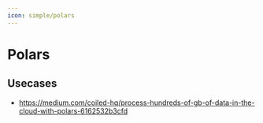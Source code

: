 ```yaml
---
icon: simple/polars
---
```


# Polars

## Usecases

* https://medium.com/coiled-hq/process-hundreds-of-gb-of-data-in-the-cloud-with-polars-6162532b3cfd
